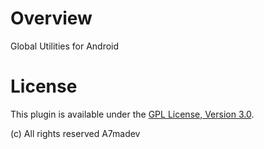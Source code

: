 # Overview

Global Utilities for Android


# License
This plugin is available under the [GPL License, Version 3.0](http://www.gnu.org/licenses/gpl-3.0.en.html).

(c) All rights reserved A7madev